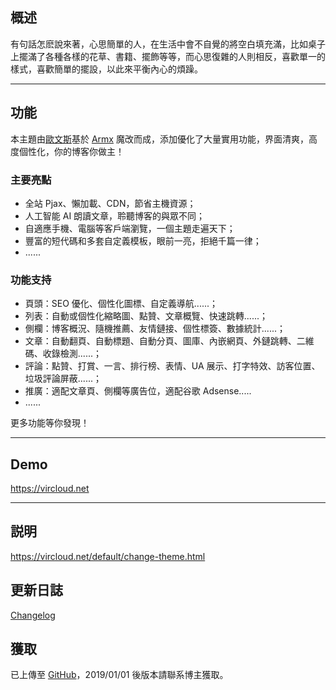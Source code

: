 
## 概述

有句話怎麽說來著，心思簡單的人，在生活中會不自覺的將空白填充滿，比如桌子上擺滿了各種各樣的花草、書籍、擺飾等等，而心思復雜的人則相反，喜歡單一的樣式，喜歡簡單的擺設，以此來平衡內心的煩躁。

------------------

## 功能

本主題由[歐文斯](https://vircloud.net)基於 [Armx](https://github.com/natcube/ArmX) 魔改而成，添加優化了大量實用功能，界面清爽，高度個性化，你的博客你做主！

### 主要亮點

- 全站 Pjax、懶加載、CDN，節省主機資源；
- 人工智能 AI 朗讀文章，聆聽博客的與眾不同；
- 自適應手機、電腦等客戶端瀏覽，一個主題走遍天下；
- 豐富的短代碼和多套自定義模板，眼前一亮，拒絕千篇一律；
- ......


### 功能支持

- 頁頭：SEO 優化、個性化圖標、自定義導航......；
- 列表：自動或個性化縮略圖、點贊、文章概覽、快速跳轉......；
- 側欄：博客概況、隨機推薦、友情鏈接、個性標簽、數據統計......；
- 文章：自動翻頁、自動標題、自動分頁、圖庫、內嵌網頁、外鏈跳轉、二維碼、收錄檢測......；
- 評論：點贊、打賞、一言、排行榜、表情、UA 展示、打字特效、訪客位置、垃圾評論屏蔽......；
- 推廣：適配文章頁、側欄等廣告位，適配谷歌 Adsense.....
- ......

更多功能等你發現！

------------------

## Demo

https://vircloud.net

------------------

## 説明

https://vircloud.net/default/change-theme.html


## 更新日誌

[Changelog](https://github.com/vircloud/ArmXMod/blob/master/themes/armx/README.md)


## 獲取

已上傳至 [GitHub](https://github.com/vircloud/ArmXMod/)，2019/01/01 後版本請聯系博主獲取。


